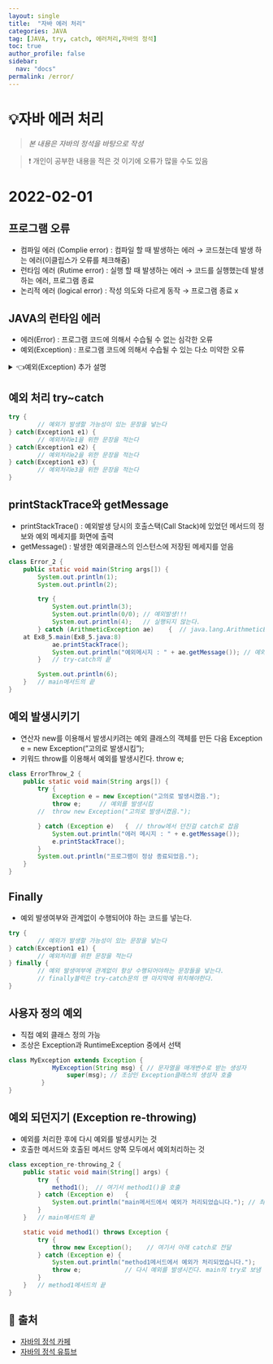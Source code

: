 ```yaml
---
layout: single
title:  "자바 에러 처리"
categories: JAVA 
tag: [JAVA, try, catch, 에러처리,자바의 정석]
toc: true
author_profile: false
sidebar:
  nav: "docs"
permalink: /error/
---
```


# 💡자바 에러 처리 

<!--Quote-->
> *본 내용은 자바의 정석을 바탕으로 작성*  

> ❗ 개인이 공부한 내용을 적은 것 이기에 오류가 많을 수도 있음 

# 2022-02-01

## 프로그램 오류

- 컴파일 에러 (Complie error) : 컴파일 할 때 발생하는 에러 → 코드쳤는데 발생 하는 에러(이클립스가 오류를 체크해줌)
- 런타임 에러 (Rutime error) : 실행 할 때 발생하는 에러 → 코드를 실행했는데 발생하는 에러, 프로그램 종료
- 논리적 에러 (logical error) : 작성 의도와 다르게 동작 → 프로그램 종료 x

## JAVA의 런타임 에러

- 에러(Error) : 프로그램 코드에 의해서 수습될 수 없는 심각한 오류
- 예외(Exception) : 프로그램 코드에 의해서 수습될 수 있는 다소 미약한 오류

<details>
<summary>👈예외(Exception) 추가 설명</summary>
<div markdown="1">       
1. 예외는 Exception과 그 자손들 , RuntimeException과 그 자손들로 나누어진다.
2. Exception과 그자손들은 checked 예외다 (예외 처리 필수)
3. RuntimeException과 그 자손들은 unchecked 예외 (에러 처리 선택)
</div>
</details> 

## 예외 처리 try~catch

```java
try {
		// 예외가 발생할 가능성이 있는 문장을 넣는다 
} catch(Exception1 e1) {
		// 예외처리e1을 위한 문장을 적는다
} catch(Exception1 e2) {
		// 예외처리e2을 위한 문장을 적는다
} catch(Exception1 e3) {
		// 예외처리e3을 위한 문장을 적는다
} 
```

## printStackTrace와 getMessage

- printStackTrace() : 예외발생 당시의 호출스택(Call Stack)에 있었던 메서드의 정보와 예외 메세지를 화면에 출력
- getMessage() : 발생한 예외클래스의 인스턴스에 저장된 메세지를 얻음

```java
class Error_2 {
	public static void main(String args[]) {
		System.out.println(1);			
		System.out.println(2);

		try {
			System.out.println(3);
			System.out.println(0/0); // 예외발생!!!
			System.out.println(4);   // 실행되지 않는다.
		} catch (ArithmeticException ae)	{  // java.lang.ArithmeticException: / by zero
	at Ex8_5.main(Ex8_5.java:8) 
			ae.printStackTrace();
			System.out.println("예외메시지 : " + ae.getMessage()); // 예외메시지 : / by zero
		}	// try-catch의 끝

		System.out.println(6);
	}	// main메서드의 끝
}
```

## 예외 발생시키기

- 연산자 new를 이용해서 발생시키려는 예외 클래스의 객체를 만든 다음
	Exception e = new Exception(”고의로 발생시킴”);
- 키워드  throw를 이용해서 예외를 발생시킨다.
	throw e;

```java
class ErrorThrow_2 {
	public static void main(String args[]) {
		try {
			Exception e = new Exception("고의로 발생시켰음.");
			throw e;	 // 예외를 발생시킴
		//  throw new Exception("고의로 발생시켰음.");

		} catch (Exception e)	{  // throw에서 던진걸 catch로 잡음 
			System.out.println("에러 메시지 : " + e.getMessage());
			e.printStackTrace();
		}
		System.out.println("프로그램이 정상 종료되었음.");
	}
}
```

## Finally

- 예외 발생여부와 관계없이 수행되어야 하는 코드를 넣는다.

```java
try {
		// 예외가 발생할 가능성이 있는 문장을 넣는다 
} catch(Exception1 e1) {
		// 예외처리를 위한 문장을 적는다
} finally {
		// 예외 발생여부에 관계없이 항상 수행되어야하는 문장들을 넣는다.
		// finally블럭은 try-catch문의 맨 마지막에 위치해야한다.
}
```

## 사용자 정의 예외

- 직접 예외 클래스 정의 가능
- 조상은 Exception과 RuntimeException 중에서 선택

```java
class MyException extends Exception {
			MyException(String msg) { // 문자열을 매개변수로 받는 생성자 
				super(msg); // 조상인 Exception클래스의 생성자 호출
		 }
}
```

## 예외 되던지기 (Exception re-throwing)

- 예외를 처리한 후에 다시 예외를 발생시키는 것
- 호출한 메서드와 호출된 메서드 양쪽 모두에서 예외처리하는 것

```java
class exception_re-throwing_2 {
	public static void main(String[] args) {
		try  {
			method1();	// 여기서 method1()을 호출 
		} catch (Exception e)	{
			System.out.println("main메서드에서 예외가 처리되었습니다."); // 최종 예외 처리
		}
	}	// main메서드의 끝

	static void method1() throws Exception {
		try {
			throw new Exception();    // 여기서 아래 catch로 전달 
		} catch (Exception e) {
			System.out.println("method1메서드에서 예외가 처리되었습니다.");
			throw e;			// 다시 예외를 발생시킨다. main의 try로 보냄 
		}
	}	// method1메서드의 끝
}
```

## 📑 출처 

 - [자바의 정석 카페](https://cafe.naver.com/javachobostudy) 
 - [자바의 정석 유튜브](https://www.youtube.com/user/MasterNKS)